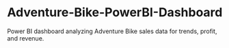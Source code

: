 # Adventure-Bike-PowerBI-Dashboard
Power BI dashboard analyzing Adventure Bike sales data for trends, profit, and revenue.
